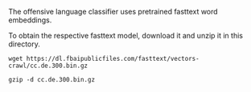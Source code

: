 The offensive language classifier uses pretrained fasttext word embeddings.

To obtain the respective fasttext model, download it and unzip it in this directory.

```
wget https://dl.fbaipublicfiles.com/fasttext/vectors-crawl/cc.de.300.bin.gz
```

```buildoutcfg
gzip -d cc.de.300.bin.gz
```